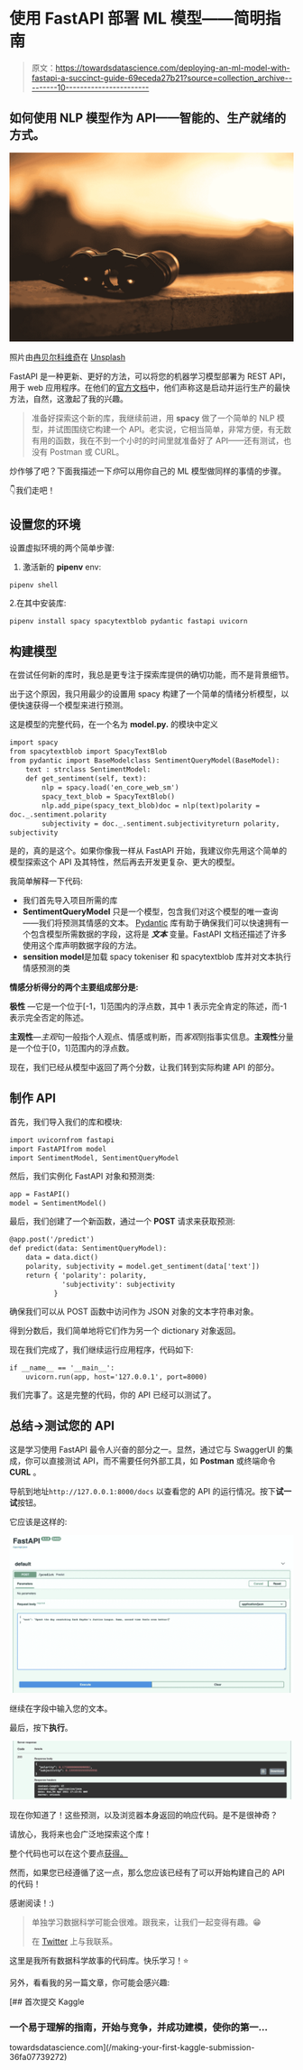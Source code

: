 # 使用 FastAPI 部署 ML 模型——简明指南

> 原文：<https://towardsdatascience.com/deploying-an-ml-model-with-fastapi-a-succinct-guide-69eceda27b21?source=collection_archive---------10----------------------->

## 如何使用 NLP 模型作为 API——智能的、生产就绪的方式。

![](img/181ae1226f75564de2ce86af0bb0050c.png)

照片由[冉贝尔科维奇](https://unsplash.com/@berko?utm_source=medium&utm_medium=referral)在 [Unsplash](https://unsplash.com?utm_source=medium&utm_medium=referral)

FastAPI 是一种更新、更好的方法，可以将您的机器学习模型部署为 REST API，用于 web 应用程序。在他们的[官方文档](https://fastapi.tiangolo.com/)中，他们声称这是启动并运行生产的最快方法，自然，这激起了我的兴趣。

> 准备好探索这个新的库，我继续前进，用 **spacy** 做了一个简单的 NLP 模型，并试图围绕它构建一个 API。老实说，它相当简单，非常方便，有无数有用的函数，我在不到一个小时的时间里就准备好了 API——还有测试，也没有 Postman 或 CURL。

炒作够了吧？下面我描述一下*你*可以用你自己的 ML 模型做同样的事情的步骤。

👇我们走吧！

## 设置您的环境

设置虚拟环境的两个简单步骤:

1.  激活新的 **pipenv** env:

```
pipenv shell
```

2.在其中安装库:

```
pipenv install spacy spacytextblob pydantic fastapi uvicorn
```

## 构建模型

在尝试任何新的库时，我总是更专注于探索库提供的确切功能，而不是背景细节。

出于这个原因，我只用最少的设置用 spacy 构建了一个简单的情绪分析模型，以便快速获得一个模型来进行预测。

这是模型的完整代码，在一个名为 **model.py.** 的模块中定义

```
import spacy
from spacytextblob import SpacyTextBlob
from pydantic import BaseModelclass SentimentQueryModel(BaseModel):
    text : strclass SentimentModel:
    def get_sentiment(self, text):
        nlp = spacy.load('en_core_web_sm')
        spacy_text_blob = SpacyTextBlob()
        nlp.add_pipe(spacy_text_blob)doc = nlp(text)polarity = doc._.sentiment.polarity      
        subjectivity = doc._.sentiment.subjectivityreturn polarity, subjectivity
```

是的，真的是这个。如果你像我一样从 FastAPI 开始，我建议你先用这个简单的模型探索这个 API 及其特性，然后再去开发更复杂、更大的模型。

我简单解释一下代码:

*   我们首先导入项目所需的库
*   **SentimentQueryModel** 只是一个模型，包含我们对这个模型的唯一查询——我们将预测其情感的文本。 [Pydantic](https://pydantic-docs.helpmanual.io) 库有助于确保我们可以快速拥有一个包含模型所需数据的字段，这将是 ***文本*** 变量。FastAPI 文档还描述了许多使用这个库声明数据字段的方法。
*   **sensition model**是加载 spacy tokeniser 和 spacytextblob 库并对文本执行情感预测的类

**情感分析得分的两个主要组成部分是:**

**极性** —它是一个位于[-1，1]范围内的浮点数，其中 1 表示完全肯定的陈述，而-1 表示完全否定的陈述。

**主观性**—*主观*句一般指个人观点、情感或判断，而*客观*则指事实信息。**主观性**分量是一个位于[0，1]范围内的浮点数。

现在，我们已经从模型中返回了两个分数，让我们转到实际构建 API 的部分。

## 制作 API

首先，我们导入我们的库和模块:

```
import uvicornfrom fastapi 
import FastAPIfrom model 
import SentimentModel, SentimentQueryModel
```

然后，我们实例化 FastAPI 对象和预测类:

```
app = FastAPI()
model = SentimentModel()
```

最后，我们创建了一个新函数，通过一个 **POST** 请求来获取预测:

```
@app.post('/predict')
def predict(data: SentimentQueryModel):    
    data = data.dict()    
    polarity, subjectivity = model.get_sentiment(data['text'])
    return { 'polarity': polarity,        
             'subjectivity': subjectivity    
           }
```

确保我们可以从 POST 函数中访问作为 JSON 对象的文本字符串对象。

得到分数后，我们简单地将它们作为另一个 dictionary 对象返回。

现在我们完成了，我们继续运行应用程序，代码如下:

```
if __name__ == '__main__':    
    uvicorn.run(app, host='127.0.0.1', port=8000)
```

我们完事了。这是完整的代码，你的 API 已经可以测试了。

## 总结→测试您的 API

这是学习使用 FastAPI 最令人兴奋的部分之一。显然，通过它与 SwaggerUI 的集成，你可以直接测试 API，而不需要任何外部工具，如 **Postman** 或终端命令 **CURL** 。

导航到地址`http://127.0.0.1:8000/docs` 以查看您的 API 的运行情况。按下**试一试**按钮。

它应该是这样的:

![](img/7ca5c0754d8cb54a0400cf08b0f0603c.png)

继续在字段中输入您的文本。

最后，按下**执行**。

![](img/26933e590fc88610b4eb388b94907dea.png)

现在你知道了！这些预测，以及浏览器本身返回的响应代码。是不是很神奇？

请放心，我将来也会广泛地探索这个库！

整个代码也可以在这个要点[获得。](https://gist.github.com/yashprakash13/998e7322769ce3257b9f8dae786c0e36)

然而，如果您已经遵循了这一点，那么您应该已经有了可以开始构建自己的 API 的代码！

感谢阅读！:)

> 单独学习数据科学可能会很难。跟我来，让我们一起变得有趣。😁
> 
> 在 [Twitter](https://twitter.com/csandyash) 上与我联系。

这里是我所有数据科学故事的代码库。快乐学习！⭐️

另外，看看我的另一篇文章，你可能会感兴趣:

[](/making-your-first-kaggle-submission-36fa07739272) [## 首次提交 Kaggle

### 一个易于理解的指南，开始与竞争，并成功建模，使你的第一…

towardsdatascience.com](/making-your-first-kaggle-submission-36fa07739272)